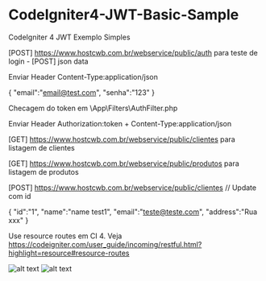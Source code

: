 # CodeIgniter4-JWT-Basic-Sample

CodeIgniter 4 JWT Exemplo Simples

[POST] https://www.hostcwb.com.br/webservice/public/auth para teste de login - [POST] json data 

Enviar Header Content-Type:application/json

{
"email":"email@test.com",
"senha":"123"
}


Checagem do token em \App\Filters\AuthFilter.php

Enviar Header Authorization:token + Content-Type:application/json

[GET] https://www.hostcwb.com.br/webservice/public/clientes para listagem de clientes

[GET] https://www.hostcwb.com.br/webservice/public/produtos para listagem de produtos

[POST] https://www.hostcwb.com.br/webservice/public/clientes // Update com id 

{
	"id":"1",
	"name":"name test1",
	"email":"teste@teste.com",
	"address":"Rua xxx"
}



Use resource routes em CI 4. Veja https://codeigniter.com/user_guide/incoming/restful.html?highlight=resource#resource-routes

![alt text](https://hostcwb.com.br/git-jwt/a1.jpg)
![alt text](https://hostcwb.com.br/git-jwt/a2.jpg)


